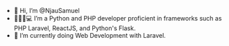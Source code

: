 - 👋 Hi, I’m @NjauSamuel
- 👀👨‍🏫💻 I’m a Python and PHP developer proficient in frameworks such as PHP Laravel, ReactJS, and Python's Flask.
- 🌱 I’m currently doing Web Development with Laravel.
